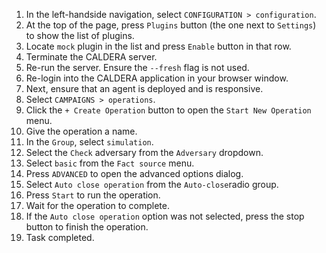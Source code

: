 1. In the left-handside navigation, select `CONFIGURATION > configuration`.
1. At the top of the page, press `Plugins` button (the one next to `Settings`) to show the list of plugins.
1. Locate `mock` plugin in the list and press `Enable` button in that row.
1. Terminate the CALDERA server.
1. Re-run the server. Ensure the `--fresh` flag is not used.
1. Re-login into the CALDERA application in your browser window.
1. Next, ensure that an agent is deployed and is responsive.
1. Select `CAMPAIGNS > operations`.
1. Click the `+ Create Operation` button to open the `Start New Operation` menu.
1. Give the operation a name.
1. In the `Group`, select `simulation`.
1. Select the `Check` adversary from the `Adversary` dropdown.
1. Select `basic` from the `Fact source` menu.
1. Press `ADVANCED` to open the advanced options dialog.
1. Select `Auto close operation` from the `Auto-close`radio group.
1. Press `Start` to run the operation.
1. Wait for the operation to complete.
1. If the `Auto close operation` option was not selected, press the stop button to finish the operation.
1. Task completed.